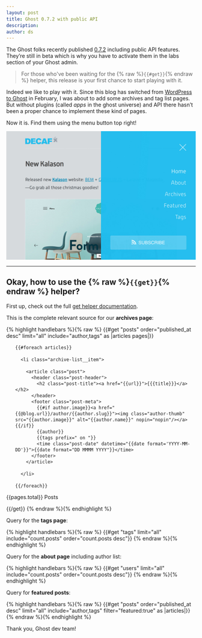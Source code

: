 ```yaml
---
layout: post
title: Ghost 0.7.2 with public API
description:
author: ds
---
```


The Ghost folks recently published [0.7.2](http://dev.ghost.org/ghost-0-7-2/) including public API features. They’re still in beta which is why you have to activate them in the labs section of your Ghost admin.

> For those who've been waiting for the {% raw %}`{{#get}}`{% endraw %} helper, this release is your first chance to start playing with it.

Indeed we like to play with it. Since this blog has switched from [WordPress to Ghost](http://blog.decaf.de/2015/02/23/look-ma-new-blog/) in February, I was about to add some archives and tag list pages. But without plugins (called _apps_ in the ghost universe) and API there hasn’t been a proper chance to implement these kind of pages.  

Now it is. Find them using the menu button top right!

![Look, new navigation and content pages!](/content/images/2015/12/decaf-blog-public-api.jpg)

----

## Okay, how to use the {% raw %}`{{get}}`{% endraw %} helper?

First up, check out the full [get helper documentation](http://themes.ghost.org/docs/get).

This is the complete relevant source for our __archives page__:

{% highlight handlebars %}{% raw %}
{{#get "posts" order="published_at desc" limit="all" include="author,tags" as |articles pages|}}

  <ul class="archive-list">

    {{#foreach articles}}

      <li class="archive-list__item">

        <article class="post">
          <header class="post-header">
            <h2 class="post-title"><a href="{{url}}">{{{title}}}</a></h2>
          </header>
          <footer class="post-meta">
            {{#if author.image}}<a href="{{@blog.url}}/author/{{author.slug}}"><img class="author-thumb" src="{{author.image}}" alt="{{author.name}}" nopin="nopin"/></a>{{/if}}
            {{author}}
            {{tags prefix=" on "}}
            <time class="post-date" datetime="{{date format='YYYY-MM-DD'}}">{{date format="DD MMMM YYYY"}}</time>
          </footer>
        </article>

      </li>

    {{/foreach}}

  </ul>

  <p>{{pages.total}} Posts</p>

{{/get}}
{% endraw %}{% endhighlight %}

Query for the __tags page__:

{% highlight handlebars %}{% raw %}
{{#get "tags" limit="all" include="count.posts" order="count.posts desc"}}
{% endraw %}{% endhighlight %}

Query for the __about page__ including author list:

{% highlight handlebars %}{% raw %}
{{#get "users" limit="all" include="count.posts" order="count.posts desc"}}
{% endraw %}{% endhighlight %}

Query for __featured posts__:

{% highlight handlebars %}{% raw %}
{{#get "posts" order="published_at desc" limit="all" include="author,tags" filter="featured:true" as |articles|}}
{% endraw %}{% endhighlight %}

Thank you, Ghost dev team!
